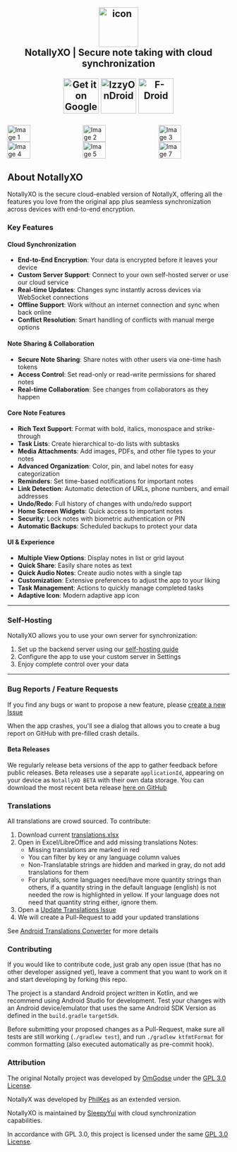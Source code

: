 <h2 align="center">
    <img src="fastlane/metadata/android/en-US/images/icon.png" alt="icon" width="90"/>
    <br />
    <b>NotallyXO | Secure note taking with cloud synchronization</b>
    <p>
        <center>
            <a href='https://play.google.com/store/apps/details?id=com.sleepyyui.notallyxo&pcampaignid=pcampaignidMKT-Other-global-all-co-prtnr-py-PartBadge-Mar2515-1'><img alt='Get it on Google Play' src='https://play.google.com/intl/en_us/badges/static/images/badges/en_badge_web_generic.png' height='80'/></a>
            <a href="https://f-droid.org/en/packages/com.sleepyyui.notallyxo"><img alt='IzzyOnDroid' height='80' src='https://fdroid.gitlab.io/artwork/badge/get-it-on.png' /></a>
            <a href="https://apt.izzysoft.de/fdroid/index/apk/com.sleepyyui.notallyxo"><img alt='F-Droid' height='80' src='https://gitlab.com/IzzyOnDroid/repo/-/raw/master/assets/IzzyOnDroid.png' /></a>
        </center>
    </p>
</h2>

<div style="display: flex; justify-content: space-between; width: 100%;">
  <img src="fastlane/metadata/android/en-US/images/phoneScreenshots/1.png" alt="Image 1" style="width: 32%;"/>
  <img src="fastlane/metadata/android/en-US/images/phoneScreenshots/2.png" alt="Image 2" style="width: 32%;"/>
  <img src="fastlane/metadata/android/en-US/images/phoneScreenshots/3.png" alt="Image 3" style="width: 32%;"/>
</div>

<div style="display: flex; justify-content: space-between; width: 100%;">
  <img src="fastlane/metadata/android/en-US/images/phoneScreenshots/4.png" alt="Image 4" style="width: 32%;"/>
  <img src="fastlane/metadata/android/en-US/images/phoneScreenshots/5.png" alt="Image 5" style="width: 32%;"/>
  <img src="fastlane/metadata/android/en-US/images/phoneScreenshots/7.png" alt="Image 7" style="width: 32%;"/>
</div>

## About NotallyXO

NotallyXO is the secure cloud-enabled version of NotallyX, offering all the features you love from the original app plus seamless synchronization across devices with end-to-end encryption.

### Key Features

#### Cloud Synchronization
* **End-to-End Encryption**: Your data is encrypted before it leaves your device
* **Custom Server Support**: Connect to your own self-hosted server or use our cloud service
* **Real-time Updates**: Changes sync instantly across devices via WebSocket connections
* **Offline Support**: Work without an internet connection and sync when back online
* **Conflict Resolution**: Smart handling of conflicts with manual merge options

#### Note Sharing & Collaboration
* **Secure Note Sharing**: Share notes with other users via one-time hash tokens
* **Access Control**: Set read-only or read-write permissions for shared notes
* **Real-time Collaboration**: See changes from collaborators as they happen

#### Core Note Features
* **Rich Text Support**: Format with bold, italics, monospace and strike-through
* **Task Lists**: Create hierarchical to-do lists with subtasks
* **Media Attachments**: Add images, PDFs, and other file types to your notes
* **Advanced Organization**: Color, pin, and label notes for easy categorization
* **Reminders**: Set time-based notifications for important notes
* **Link Detection**: Automatic detection of URLs, phone numbers, and email addresses
* **Undo/Redo**: Full history of changes with undo/redo support
* **Home Screen Widgets**: Quick access to important notes
* **Security**: Lock notes with biometric authentication or PIN
* **Automatic Backups**: Scheduled backups to protect your data

#### UI & Experience
* **Multiple View Options**: Display notes in list or grid layout
* **Quick Share**: Easily share notes as text
* **Quick Audio Notes**: Create audio notes with a single tap
* **Customization**: Extensive preferences to adjust the app to your liking
* **Task Management**: Actions to quickly manage completed tasks
* **Adaptive Icon**: Modern adaptive app icon

---

### Self-Hosting

NotallyXO allows you to use your own server for synchronization:

1. Set up the backend server using our [self-hosting guide](/backend/SELF_HOSTING.md)
2. Configure the app to use your custom server in Settings
3. Enjoy complete control over your data

---

### Bug Reports / Feature Requests
If you find any bugs or want to propose a new feature, please [create a new Issue](https://github.com/SleepyYui/NotallyXO/issues/new/choose)

When the app crashes, you'll see a dialog that allows you to create a bug report on GitHub with pre-filled crash details.

#### Beta Releases

We regularly release beta versions of the app to gather feedback before public releases.
Beta releases use a separate `applicationId`, appearing on your device as `NotallyXO BETA` with their own data storage.
You can download the most recent beta release [here on GitHub](https://github.com/SleepyYui/NotallyXO/releases/tag/beta)

### Translations
All translations are crowd sourced.
To contribute:
1. Download current [translations.xlsx](https://github.com/SleepyYui/NotallyXO/raw/refs/heads/main/app/translations.xlsx)
2. Open in Excel/LibreOffice and add missing translations
   Notes:
   - Missing translations are marked in red
   - You can filter by key or any language column values
   - Non-Translatable strings are hidden and marked in gray, do not add translations for them
   - For plurals, some languages need/have more quantity strings than others, if a quantity string in the default language (english) is not needed the row is highlighted in yellow. If your language does not need that quantity string either, ignore them.
3. Open a [Update Translations Issue](https://github.com/SleepyYui/NotallyXO/issues/new?assignees=&labels=translations&projects=&template=translation.md&title=%3CINSERT+LANGUAGE+HERE%3E+translations+update)
4. We will create a Pull-Request to add your updated translations

See [Android Translations Converter](https://github.com/PhilKes/android-translations-converter-plugin) for more details

### Contributing

If you would like to contribute code, just grab any open issue (that has no other developer assigned yet), leave a comment that you want to work on it and start developing by forking this repo.

The project is a standard Android project written in Kotlin, and we recommend using Android Studio for development. Test your changes with an Android device/emulator that uses the same Android SDK Version as defined in the `build.gradle` `targetSdk`.

Before submitting your proposed changes as a Pull-Request, make sure all tests are still working (`./gradlew test`), and run `./gradlew ktfmtFormat` for common formatting (also executed automatically as pre-commit hook).

### Attribution
The original Notally project was developed by [OmGodse](https://github.com/OmGodse) under the [GPL 3.0 License](https://github.com/OmGodse/Notally/blob/master/LICENSE.md).

NotallyX was developed by [PhilKes](https://github.com/PhilKes) as an extended version.

NotallyXO is maintained by [SleepyYui](https://github.com/SleepyYui) with cloud synchronization capabilities.

In accordance with GPL 3.0, this project is licensed under the same [GPL 3.0 License](https://github.com/SleepyYui/NotallyXO/blob/master/LICENSE.md).
